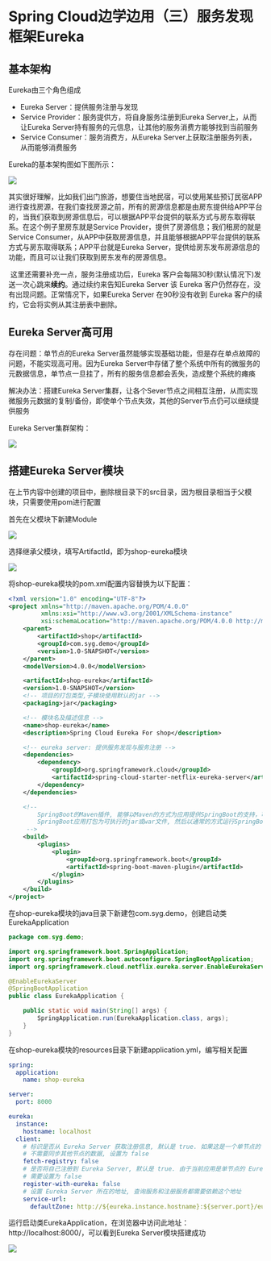 # Spring Cloud边学边用（三）服务发现框架Eureka

## 基本架构

Eureka由三个角色组成

- Eureka Server：提供服务注册与发现
- Service Provider：服务提供方，将自身服务注册到Eureka Server上，从而让Eureka Server持有服务的元信息，让其他的服务消费方能够找到当前服务
- Service Consumer：服务消费方，从Eureka Server上获取注册服务列表，从而能够消费服务

Eureka的基本架构图如下图所示：

![]( http://images.simplesay.top/book/image-20200902174700030.png)

​		其实很好理解，比如我们出门旅游，想要住当地民宿，可以使用某些预订民宿APP进行查找房源，在我们查找房源之前，所有的房源信息都是由房东提供给APP平台的，当我们获取到房源信息后，可以根据APP平台提供的联系方式与房东取得联系。在这个例子里房东就是Service Provider，提供了房源信息；我们租房的就是Service Consumer，从APP中获取房源信息，并且能够根据APP平台提供的联系方式与房东取得联系；APP平台就是Eureka Server，提供给房东发布房源信息的功能，而且可以让我们获取到房东发布的房源信息。

​		这里还需要补充一点，服务注册成功后，Eureka 客户会每隔30秒(默认情况下)发送一次心跳来**续约**。通过续约来告知Eureka Server 该 Eureka 客户仍然存在，没有出现问题。正常情况下，如果Eureka Server 在90秒没有收到 Eureka 客户的续约，它会将实例从其注册表中删除。

## Eureka Server高可用

存在问题：单节点的Eureka Server虽然能够实现基础功能，但是存在单点故障的问题，不能实现高可用。因为Eureka Server中存储了整个系统中所有的微服务的元数据信息，单节点一旦挂了，所有的服务信息都会丢失，造成整个系统的瘫痪

解决办法：搭建Eureka Server集群，让各个Sever节点之间相互注册，从而实现微服务元数据的复制/备份，即使单个节点失效，其他的Server节点仍可以继续提供服务

Eureka Server集群架构：

![]( http://images.simplesay.top/book/image-20200902192538505.png)





## 搭建Eureka Server模块

在上节内容中创建的项目中，删除根目录下的src目录，因为根目录相当于父模块，只需要使用pom进行配置

首先在父模块下新建Module

![]( http://images.simplesay.top/book/image-20200902182227986.png)

选择继承父模块，填写ArtifactId，即为shop-eureka模块

![]( http://images.simplesay.top/book/image-20200902201204071.png)

将shop-eureka模块的pom.xml配置内容替换为以下配置：

```xml
<?xml version="1.0" encoding="UTF-8"?>
<project xmlns="http://maven.apache.org/POM/4.0.0"
         xmlns:xsi="http://www.w3.org/2001/XMLSchema-instance"
         xsi:schemaLocation="http://maven.apache.org/POM/4.0.0 http://maven.apache.org/xsd/maven-4.0.0.xsd">
    <parent>
        <artifactId>shop</artifactId>
        <groupId>com.syg.demo</groupId>
        <version>1.0-SNAPSHOT</version>
    </parent>
    <modelVersion>4.0.0</modelVersion>

    <artifactId>shop-eureka</artifactId>
    <version>1.0-SNAPSHOT</version>
    <!-- 项目的打包类型,子模块使用默认的jar -->
    <packaging>jar</packaging>

    <!-- 模块名及描述信息 -->
    <name>shop-eureka</name>
    <description>Spring Cloud Eureka For shop</description>

    <!-- eureka server: 提供服务发现与服务注册 -->
    <dependencies>
        <dependency>
            <groupId>org.springframework.cloud</groupId>
            <artifactId>spring-cloud-starter-netflix-eureka-server</artifactId>
        </dependency>
    </dependencies>

    <!--
        SpringBoot的Maven插件, 能够以Maven的方式为应用提供SpringBoot的支持，可以将
        SpringBoot应用打包为可执行的jar或war文件, 然后以通常的方式运行SpringBoot应用
     -->
    <build>
        <plugins>
            <plugin>
                <groupId>org.springframework.boot</groupId>
                <artifactId>spring-boot-maven-plugin</artifactId>
            </plugin>
        </plugins>
    </build>
</project>
```

在shop-eureka模块的java目录下新建包com.syg.demo，创建启动类EurekaApplication

```java
package com.syg.demo;

import org.springframework.boot.SpringApplication;
import org.springframework.boot.autoconfigure.SpringBootApplication;
import org.springframework.cloud.netflix.eureka.server.EnableEurekaServer;

@EnableEurekaServer
@SpringBootApplication
public class EurekaApplication {

    public static void main(String[] args) {
        SpringApplication.run(EurekaApplication.class, args);
    }
}
```

在shop-eureka模块的resources目录下新建application.yml，编写相关配置

```yaml
spring:
  application:
    name: shop-eureka

server:
  port: 8000

eureka:
  instance:
    hostname: localhost
  client:
    # 标识是否从 Eureka Server 获取注册信息, 默认是 true. 如果这是一个单节点的 Eureka Server
    # 不需要同步其他节点的数据, 设置为 false
    fetch-registry: false
    # 是否将自己注册到 Eureka Server, 默认是 true. 由于当前应用是单节点的 Eureka Server
    # 需要设置为 false
    register-with-eureka: false
    # 设置 Eureka Server 所在的地址, 查询服务和注册服务都需要依赖这个地址
    service-url:
      defaultZone: http://${eureka.instance.hostname}:${server.port}/eureka/
```

运行启动类EurekaApplication，在浏览器中访问此地址：http://localhost:8000/，可以看到Eureka Server模块搭建成功

![]( http://images.simplesay.top/book/image-20200902203532499.png)